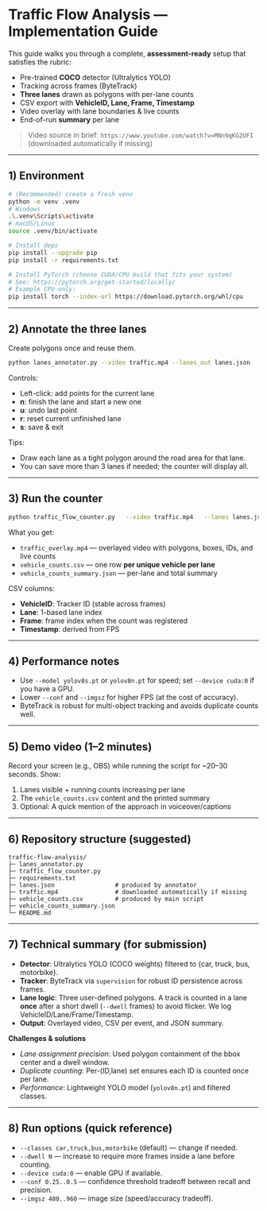 # Traffic Flow Analysis — Implementation Guide

This guide walks you through a complete, **assessment-ready** setup that satisfies the rubric:
- Pre-trained **COCO** detector (Ultralytics YOLO)
- Tracking across frames (ByteTrack)
- **Three lanes** drawn as polygons with per-lane counts
- CSV export with **VehicleID, Lane, Frame, Timestamp**
- Video overlay with lane boundaries & live counts
- End-of-run **summary** per lane

> Video source in brief: `https://www.youtube.com/watch?v=MNn9qKG2UFI` (downloaded automatically if missing)

---

## 1) Environment

```bash
# (Recommended) create a fresh venv
python -m venv .venv
# Windows
.\.venv\Scripts\activate
# macOS/Linux
source .venv/bin/activate

# Install deps
pip install --upgrade pip
pip install -r requirements.txt

# Install PyTorch (choose CUDA/CPU build that fits your system)
# See: https://pytorch.org/get-started/locally/
# Example CPU-only:
pip install torch --index-url https://download.pytorch.org/whl/cpu
```

---

## 2) Annotate the three lanes

Create polygons once and reuse them.

```bash
python lanes_annotator.py --video traffic.mp4 --lanes_out lanes.json
```
Controls:
- Left-click: add points for the current lane
- **n**: finish the lane and start a new one
- **u**: undo last point
- **r**: reset current unfinished lane
- **s**: save & exit

Tips:
- Draw each lane as a tight polygon around the road area for that lane.
- You can save more than 3 lanes if needed; the counter will display all.

---

## 3) Run the counter

```bash
python traffic_flow_counter.py   --video traffic.mp4   --lanes lanes.json   --out_video traffic_overlay.mp4   --out_csv vehicle_counts.csv   --model yolov8n.pt   --conf 0.35   --imgsz 640
```

What you get:
- `traffic_overlay.mp4` — overlayed video with polygons, boxes, IDs, and live counts
- `vehicle_counts.csv` — one row **per unique vehicle per lane**
- `vehicle_counts_summary.json` — per-lane and total summary

CSV columns:
- **VehicleID**: Tracker ID (stable across frames)
- **Lane**: 1-based lane index
- **Frame**: frame index when the count was registered
- **Timestamp**: derived from FPS

---

## 4) Performance notes

- Use `--model yolov8s.pt` or `yolov8n.pt` for speed; set `--device cuda:0` if you have a GPU.
- Lower `--conf` and `--imgsz` for higher FPS (at the cost of accuracy).
- ByteTrack is robust for multi-object tracking and avoids duplicate counts well.

---

## 5) Demo video (1–2 minutes)

Record your screen (e.g., OBS) while running the script for ~20–30 seconds. Show:
1. Lanes visible + running counts increasing per lane
2. The `vehicle_counts.csv` content and the printed summary
3. Optional: A quick mention of the approach in voiceover/captions

---

## 6) Repository structure (suggested)

```
traffic-flow-analysis/
├─ lanes_annotator.py
├─ traffic_flow_counter.py
├─ requirements.txt
├─ lanes.json                 # produced by annotator
├─ traffic.mp4                # downloaded automatically if missing
├─ vehicle_counts.csv         # produced by main script
├─ vehicle_counts_summary.json
└─ README.md
```

---

## 7) Technical summary (for submission)

- **Detector**: Ultralytics YOLO (COCO weights) filtered to {car, truck, bus, motorbike}.
- **Tracker**: ByteTrack via `supervision` for robust ID persistence across frames.
- **Lane logic**: Three user-defined polygons. A track is counted in a lane **once** after
  a short dwell (`--dwell` frames) to avoid flicker. We log VehicleID/Lane/Frame/Timestamp.
- **Output**: Overlayed video, CSV per event, and JSON summary.

**Challenges & solutions**
- *Lane assignment precision*: Used polygon containment of the bbox center and a dwell window.
- *Duplicate counting*: Per-(ID,lane) set ensures each ID is counted once per lane.
- *Performance*: Lightweight YOLO model (`yolov8n.pt`) and filtered classes.

---

## 8) Run options (quick reference)

- `--classes car,truck,bus,motorbike` (default) — change if needed.
- `--dwell N` — increase to require more frames inside a lane before counting.
- `--device cuda:0` — enable GPU if available.
- `--conf 0.25..0.5` — confidence threshold tradeoff between recall and precision.
- `--imgsz 480..960` — image size (speed/accuracy tradeoff).
```

